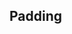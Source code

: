 ## Padding

<!-- <values.padding> -->
<!-- </values.padding> -->


<!-- <variants.padding> -->
<!-- </variants.padding> -->
